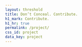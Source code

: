 ```yaml
---
layout: threshold
title: Don’t Conceal. Contribute.
h1_mark: Contribute.
h1_hr: true
permalink: /project/
css_id: project
data_key: project
---
```

